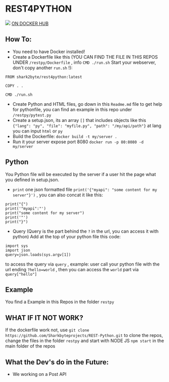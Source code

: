 # REST4PYTHON
![](https://fire-engine-icons.github.io/img-host/Python-Rest-LOGO.svg)
[ON DOCKER HUB](https://hub.docker.com/r/shark2byte/rest4python)

## How To:
- You need to have Docker installed!
- Create a Dockerfile like this (YOU CAN FIND THE FILE IN THIS REPOS UNDER
 `/restpy/Dockerfile`
 , info 
 `CMD ./run.sh`
  Start your webserver, don't copy another 
  `run.sh`
  !):
```
FROM shark2byte/rest4python:latest

COPY . .

CMD ./run.sh

```
- Create Python and HTML files, go down in this
 `Readme.md` 
 file to get help for pythonfile, you can find an example in this repo under
  `/restpy/pytest.py`
- Create a setup.json, its an array 
`[]`
 that includes objects like this 
 `{"lang": "py", "file": "myfile.py", "path": "/my/api/path"}`
  at lang you can input 
  `html`
   or 
   `py`
- Build the Dockerfile: `docker build -t my/server .`
- Run it your server expose port 8080 `docker run -p 80:8080 -d my/server`

## Python

You Python file will be executed by the server if a user hit the page what you defined in setup.json. 

- `print` one json formatted file 
`print('{"myapi": "some content for my server"}')`
, you can also concat it like this:
```
print("{")
print('"myapi":"')
print("some content for my server")
print('"')
print("}")
```
- Query (Query is the part behind the 
`?`
 in the url, you can access it with python) 
Add at the top of your python file this code:
```
import sys
import json
query=json.loads(sys.argv[1])
```
to access the query via 
`query`
, example: user call your python file with the url ending 
`?hello=world`
, then you can access the 
`world`
 part via
  `query["hello"]`

## Example
You find a Example in this Repos in the folder `restpy`

## WHAT IF IT NOT WORK?

If the dockerfile work not, use `git clone https://github.com/Sharkbyteprojects/REST-Python.git` to clone the repos, change the files in the folder `restpy` and start with NODE JS `npm start` in the main folder of the repos

## What the Dev's do in the Future:
- We working on a Post API